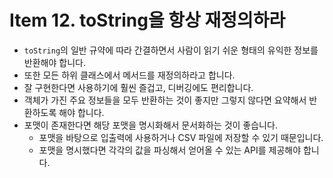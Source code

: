 # Item 12. toString을 항상 재정의하라

- `toString`의 일반 규약에 따라 간결하면서 사람이 읽기 쉬운 형태의 유익한 정보를 반환해야 합니다.
- 또한 모든 하위 클래스에서 메서드를 재정의하라고 합니다.
- 잘 구현한다면 사용하기에 훨씬 즐겁고, 디버깅에도 편리합니다.
- 객체가 가진 주요 정보들을 모두 반환하는 것이 좋지만 그렇지 않다면 요약해서 반환하도록 해야 합니다.
- 포맷이 존재한다면 해당 포맷을 명시화해서 문서화하는 것이 좋습니다.
  - 포맷을 바탕으로 입출력에 사용하거나 CSV 파일에 저장할 수 있기 때문입니다.
  - 포맷을 명시했다면 각각의 값을 파싱해서 얻어올 수 있는 API를 제공해야 합니다.